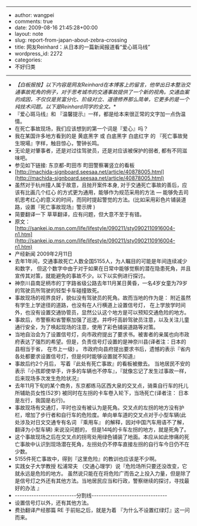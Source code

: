 - --
- author: wangpei
- comments: true
- date: 2009-08-16 21:45:28+00:00
- layout: note
- slug: report-from-japan-about-zebra-crossing
- title: 网友Reinhard：从日本的一篇新闻报道看“爱心斑马线”
- wordpress_id: 2272
- categories:
- 不好归类
- --
- *【白板报按】以下内容是网友Reinhard在本博客上的留言，他举出日本整治交通事故死角的例子，对于思考城市的交通事故提供了一个新的视角。交通血案的成因，不仅仅是贫富分化、阶级对立、道德修养那么简单，它更多的是一个纯技术问题。以下是Reinhard同学的全文。**
- 『爱心斑马线』和 『温馨提示』一样，都是给本来很正常的文字加一点伪温情。
- 在死亡事故现场，我们应该想到的第一个词是『爱心』吗？
- 我在某国许多地方看到的是 黄底黑字 或 白底黑字 白底红字 的 『死亡事故発生現場』字样，触目惊心，警钟长鸣。
- 无论是对肇事者，还是对过往驾驶员，还是对应该被保护的弱者, 都有不同滋味吧。
- 参见如下链接: 东京都-町田市 町田警察署竖立的看板
- [http://machida-signboard.seesaa.net/article/40878005.html](http://machida-signboard.seesaa.net/article/40878005.html)
- 虽然对于杭州撞人属于故意，且抛开案件本身, 对于交通死亡事故的善后，应该有比画几个红心 的方式更为通用，能够作为规范采用的方法 — 能够免去司机思考红心的意义的时间，而同时提起警觉的方法。(比如采用彩色片铺装道路，设置『死亡事故现场』警示牌 )
- 简要翻译一下 草草翻译，应有问题，但大意不至于有错。
- 原文： [http://sankei.jp.msn.com/life/lifestyle/090211/sty0902110916004-n1.htm](http://sankei.jp.msn.com/life/lifestyle/090211/sty0902110916004-n1.htm)
- 产经新闻 2009年2月11日
- 去年1年间，交通事故死亡人数全国5155人，为人瞩目的可能是年间连续减少和数字， 但这个数字中由于对于如果在日常中能够觉察的潜在隐患死角，并且宣传其对策，就能避免的事故不少。以下以实例进行探讨。
- 神奈川县南足柄市的丁字路省级公路去年11月某日黄昏，一名4岁女童为79岁的驾驶员所驾驶的轻型卡车碰撞致死。
- 事故现场的视界良好，貌似没有驾驶员的死角。故而当地的作为是： 附近虽然有学生上学途径的道路，也没有在人行横道上设置信号灯， 在上学放学时间外，也没有设置交通协管员，显然公认这个地方是可以预知交通危险的地方。
- 事故后，市警察和省警察加强了巡逻。并呼吁高龄驾驶员注意，以及关注儿童通行安全，为了唤起现场的注意，使用了彩色铺装道路等对策。
- 当地自治会为了设置信号灯，向市政府提出了要求书。被害者的亲属也向市政府表达了强烈的希望。但是，负责信号灯设置的是神奈川县(译者注：日本的县相当于省， 在市上一级) 。 市政府向县府提出要求书后，遗憾的表示『省内各处都要求设置信号灯，但是何时能够设置就不知道』
- 事故后约2个月后， 写着『此处有死亡事故』的看板被撤去。 当地居民不安的表示『小孩即使举手，许多的车辆也不停车』，『就像忘记了发生过事故一样，后来现场多次发生危险状况』
- 去年11月下旬的某个商务，东京都练马区西大泉的交叉点，骑乘自行车的托儿所辅助员女性(52岁) 被同时在左拐的卡车卷入轮下，当场死亡(译者注： 日本是左行，我国是右行)。
- 事故现场有交通灯，平时也没有被认为是死角。交叉点的左拐的地方没有护栏，增加了步行者和自行车的危险度。单向单车道的交叉点对于小型车辆(此处涉及对日文交通专有名词 『乘用车』 的解释，因对中国汽车用语不了解，翻译为小型车辆) 来说没问题的， 但是14吨的卡车左拐的地方，就是死角了。
- 这个事故现场之后在交叉点的拐弯处用绿色铺装了地面。本应从如此惨痛的死亡事故中认识到现场潜在死角，左拐处仍不停车直接左拐的自行车今日仍不在少数。
- 5155件死亡事故中，得到『这里危险』的教训也应该是不少啊。
- 实践女子大学教授 松浦常夫 （交通心理学）说『危险场所只要还没改变，它就永远是危险的地方。 虽然说只能在在将危险广而告之上投入力量，但是除了是信号灯之外还有其他方法。当地居民应当和行政，警察继续的探讨，寻找最好的办法 』
- --------------------------分割线--------------------------------
- 设置信号灯以外，还有其他方法。
- 费劲翻译产经那篇 RE 于前贴之后，就是为着 『为什么不设置红绿灯』这一问而来。
